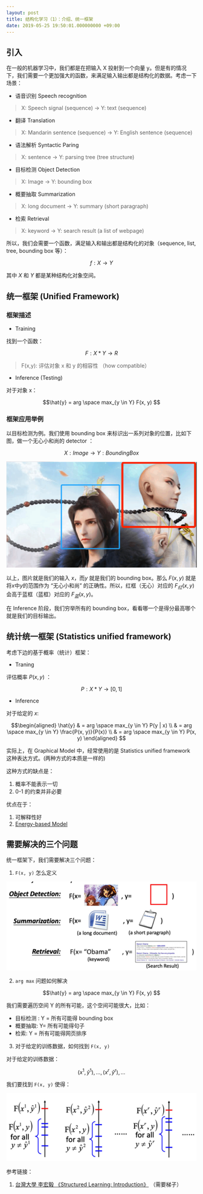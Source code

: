 ```yaml
---
layout: post
title: 结构化学习（1）：介绍、统一框架
date: 2019-05-25 19:50:01.000000000 +09:00
---
```

## 引入

在一般的机器学习中，我们都是在把输入 X 投射到一个向量 y。但是有的情况下，我们需要一个更加强大的函数，来满足输入输出都是结构化的数据。考虑一下场景：

*  语音识别 Speech recognition
> X: Speech signal (sequence) → Y: text (sequence)

* 翻译 Translation
>X: Mandarin sentence (sequence) → Y: English sentence
(sequence)

* 语法解析 Syntactic Paring
>X: sentence → Y: parsing tree (tree structure)

* 目标检测 Object Detection
> X: Image → Y: bounding box

* 概要抽取 Summarization
> X: long document → Y: summary (short paragraph)

* 检索 Retrieval
> X: keyword → Y: search result (a list of webpage)

所以，我们会需要一个函数，满足输入和输出都是结构化的对象（sequence, list, tree, bounding box 等）：

$$f : X \rightarrow Y
$$

其中 $X$ 和 $Y$ 都是某种结构化对象空间。

## 统一框架 (Unified Framework)

### 框架描述
* Training

找到一个函数：

$$F: X * Y \rightarrow  R
$$

> F(x,y): 评估对象 x 和 y 的相容性 （how compatible）

* Inference (Testing)

对于对象 x：

$$\hat{y} = arg \space max_{y \in Y} F(x, y)
$$

### 框架应用举例

以目标检测为例。我们使用 bounding box 来标识出一系列对象的位置，比如下图，做一个无心小和尚的 detector ：

$$X : Image \rightarrow Y : Bounding Box
$$

![](https://github.com/CaoTouChan/ctc_imgs/raw/master/006tNc79gy1g4goughh89j31hs0u07dj.jpg)

以上，图片就是我们的输入 $x$，而$y$ 就是我们的 bounding box。那么 $F(x, y)$ 就是将$x$中$y$的范围作为 “无心小和尚” 的正确性。所以，红框（无心）对应的 $F_红(x, y)$ 会高于蓝框（蓝框）对应的 $F_蓝(x, y)$。

在 Inference 阶段，我们穷举所有的 bounding box，看看哪一个是得分最高哪个就是我们的目标输出。

## 统计统一框架 (Statistics unified framework)

考虑下边的基于概率（统计）框架：

* Traning

评估概率 $P(x, y)$ ：

$$P : X * Y \rightarrow [0, 1]
$$

* Inference

对于给定的 $x$:

$$\begin{aligned}
\hat{y} 
& = arg \space max_{y \in Y} P(y | x) \\
& = arg \space max_{y \in Y} \frac{P(x, y)}{P(x)} \\
& = arg \space max_{y \in Y} P(x, y)
\end{aligned}
$$

实际上，在 Graphical Model 中，经常使用的是 Statistics unified framework 这种表达方式。(两种方式的本质是一样的)

这种方式的缺点是：

1. 概率不能表示一切
2. 0-1 的约束并非必要

优点在于：

1. 可解释性好
2. [Energy-based Model](http://www.cs.nyu.edu/~yann/research/ebm/)

## 需要解决的三个问题

统一框架下，我们需要解决三个问题：

1.  `F(x, y)` 怎么定义

![](https://github.com/CaoTouChan/ctc_imgs/raw/master/006tNc79gy1g4govwlsbxj313a0iaabw.jpg)

2. `arg max` 问题如何解决

$$\hat{y} = arg \space max_{y \in Y} F(x, y)
$$

我们需要遍历空间 Y 的所有可能，这个空间可能很大，比如：

* 目标检测 : Y = 所有可能得 bounding box
* 概要抽取: Y= 所有可能得句子
* 检索: Y = 所有可能得网页排序

3. 对于给定的训练数据，如何找到 `F(x, y)`

对于给定的训练数据：

$${(x^1, \hat{y}^1), ..., (x^r, \hat{y}^r), ...}$$

我们要找到 `F(x, y)` 使得：

![](https://github.com/CaoTouChan/ctc_imgs/raw/master/006tNc79gy1g4gox49bugj30yy0cg3yt.jpg)

参考链接：
1. [台灣大學 李宏毅 《Structured Learning: Introduction》](https://www.youtube.com/watch?v=HfPw40JPays&list=PLJV_el3uVTsNHQKxv49vpq7NSn-zim18V&index=2) （需要梯子）







